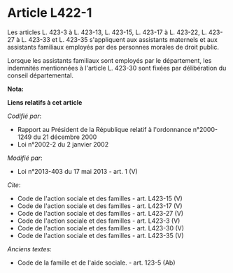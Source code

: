 # Article L422-1

Les articles L. 423-3 à L. 423-13, L. 423-15, L. 423-17 à L. 423-22, L. 423-27 à L. 423-33 et L. 423-35 s'appliquent aux
assistants maternels et aux assistants familiaux employés par des personnes morales de droit public. 

Lorsque les assistants familiaux sont employés par le département, les indemnités mentionnées à l'article L. 423-30 sont
fixées par délibération du conseil départemental.

**Nota:**



**Liens relatifs à cet article**

_Codifié par_:

  - Rapport au Président de la République relatif à l'ordonnance n°2000-1249 du 21 décembre 2000
  - Loi n°2002-2 du 2 janvier 2002

_Modifié par_:

  - Loi n°2013-403 du 17 mai 2013 - art. 1 (V)

_Cite_:

  - Code de l'action sociale et des familles - art. L423-15 (V)
  - Code de l'action sociale et des familles - art. L423-17 (V)
  - Code de l'action sociale et des familles - art. L423-27 (V)
  - Code de l'action sociale et des familles - art. L423-3 (V)
  - Code de l'action sociale et des familles - art. L423-30 (V)
  - Code de l'action sociale et des familles - art. L423-35 (V)

_Anciens textes_:

  - Code de la famille et de l'aide sociale. - art. 123-5 (Ab)
